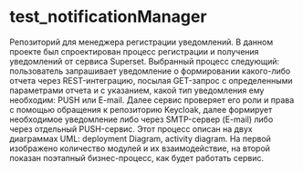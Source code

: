# test_notificationManager
Репозиторий для менеджера регистрации уведомлений. 
В данном проекте был спроектирован процесс регистрации и получения уведомлений от сервиса Superset. Выбранный процесс следующий: пользователь запрашивает уведомление о формировании какого-либо отчета через REST-интеграцию, посылая GET-запрос с определенными параметрами отчета и с указанием, какой тип уведомления ему необходим: PUSH или E-mail. Далее сервис проверяет его роли и права с помощью обращения к репозиторию Keycloak, далее формирует необходимое уведомление либо через SMTP-сервер (E-mail) либо через отдельный PUSH-сервис. Этот процесс описан на двух диаграммах UML: deployment Diagram, activity diagram. На первой изображено количество модулей и их взаимодействие, на второй показан поэтапный бизнес-процесс, как будет работать сервис. 
